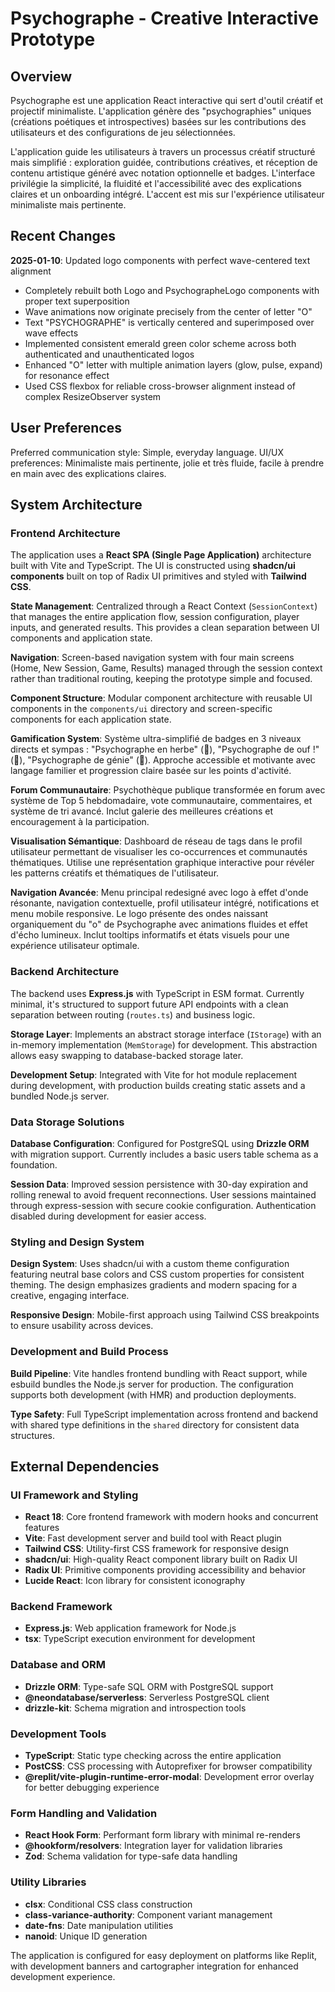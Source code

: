 # Psychographe - Creative Interactive Prototype

## Overview

Psychographe est une application React interactive qui sert d'outil créatif et projectif minimaliste. L'application génère des "psychographies" uniques (créations poétiques et introspectives) basées sur les contributions des utilisateurs et des configurations de jeu sélectionnées. 

L'application guide les utilisateurs à travers un processus créatif structuré mais simplifié : exploration guidée, contributions créatives, et réception de contenu artistique généré avec notation optionnelle et badges. L'interface privilégie la simplicité, la fluidité et l'accessibilité avec des explications claires et un onboarding intégré. L'accent est mis sur l'expérience utilisateur minimaliste mais pertinente.

## Recent Changes

**2025-01-10**: Updated logo components with perfect wave-centered text alignment
- Completely rebuilt both Logo and PsychographeLogo components with proper text superposition
- Wave animations now originate precisely from the center of letter "O" 
- Text "PSYCHOGRAPHE" is vertically centered and superimposed over wave effects
- Implemented consistent emerald green color scheme across both authenticated and unauthenticated logos
- Enhanced "O" letter with multiple animation layers (glow, pulse, expand) for resonance effect
- Used CSS flexbox for reliable cross-browser alignment instead of complex ResizeObserver system

## User Preferences

Preferred communication style: Simple, everyday language.
UI/UX preferences: Minimaliste mais pertinente, jolie et très fluide, facile à prendre en main avec des explications claires.

## System Architecture

### Frontend Architecture
The application uses a **React SPA (Single Page Application)** architecture built with Vite and TypeScript. The UI is constructed using **shadcn/ui components** built on top of Radix UI primitives and styled with **Tailwind CSS**.

**State Management**: Centralized through a React Context (`SessionContext`) that manages the entire application flow, session configuration, player inputs, and generated results. This provides a clean separation between UI components and application state.

**Navigation**: Screen-based navigation system with four main screens (Home, New Session, Game, Results) managed through the session context rather than traditional routing, keeping the prototype simple and focused.

**Component Structure**: Modular component architecture with reusable UI components in the `components/ui` directory and screen-specific components for each application state.

**Gamification System**: Système ultra-simplifié de badges en 3 niveaux directs et sympas : "Psychographe en herbe" (🌱), "Psychographe de ouf !" (🎨), "Psychographe de génie" (🌟). Approche accessible et motivante avec langage familier et progression claire basée sur les points d'activité.

**Forum Communautaire**: Psychothèque publique transformée en forum avec système de Top 5 hebdomadaire, vote communautaire, commentaires, et système de tri avancé. Inclut galerie des meilleures créations et encouragement à la participation.

**Visualisation Sémantique**: Dashboard de réseau de tags dans le profil utilisateur permettant de visualiser les co-occurrences et communautés thématiques. Utilise une représentation graphique interactive pour révéler les patterns créatifs et thématiques de l'utilisateur.

**Navigation Avancée**: Menu principal redesigné avec logo à effet d'onde résonante, navigation contextuelle, profil utilisateur intégré, notifications et menu mobile responsive. Le logo présente des ondes naissant organiquement du "o" de Psychographe avec animations fluides et effet d'écho lumineux. Inclut tooltips informatifs et états visuels pour une expérience utilisateur optimale.

### Backend Architecture
The backend uses **Express.js** with TypeScript in ESM format. Currently minimal, it's structured to support future API endpoints with a clean separation between routing (`routes.ts`) and business logic.

**Storage Layer**: Implements an abstract storage interface (`IStorage`) with an in-memory implementation (`MemStorage`) for development. This abstraction allows easy swapping to database-backed storage later.

**Development Setup**: Integrated with Vite for hot module replacement during development, with production builds creating static assets and a bundled Node.js server.

### Data Storage Solutions
**Database Configuration**: Configured for PostgreSQL using **Drizzle ORM** with migration support. Currently includes a basic users table schema as a foundation.

**Session Data**: Improved session persistence with 30-day expiration and rolling renewal to avoid frequent reconnections. User sessions maintained through express-session with secure cookie configuration. Authentication disabled during development for easier access.

### Styling and Design System
**Design System**: Uses shadcn/ui with a custom theme configuration featuring neutral base colors and CSS custom properties for consistent theming. The design emphasizes gradients and modern spacing for a creative, engaging interface.

**Responsive Design**: Mobile-first approach using Tailwind CSS breakpoints to ensure usability across devices.

### Development and Build Process
**Build Pipeline**: Vite handles frontend bundling with React support, while esbuild bundles the Node.js server for production. The configuration supports both development (with HMR) and production deployments.

**Type Safety**: Full TypeScript implementation across frontend and backend with shared type definitions in the `shared` directory for consistent data structures.

## External Dependencies

### UI Framework and Styling
- **React 18**: Core frontend framework with modern hooks and concurrent features
- **Vite**: Fast development server and build tool with React plugin
- **Tailwind CSS**: Utility-first CSS framework for responsive design
- **shadcn/ui**: High-quality React component library built on Radix UI
- **Radix UI**: Primitive components providing accessibility and behavior
- **Lucide React**: Icon library for consistent iconography

### Backend Framework
- **Express.js**: Web application framework for Node.js
- **tsx**: TypeScript execution environment for development

### Database and ORM
- **Drizzle ORM**: Type-safe SQL ORM with PostgreSQL support
- **@neondatabase/serverless**: Serverless PostgreSQL client
- **drizzle-kit**: Schema migration and introspection tools

### Development Tools
- **TypeScript**: Static type checking across the entire application
- **PostCSS**: CSS processing with Autoprefixer for browser compatibility
- **@replit/vite-plugin-runtime-error-modal**: Development error overlay for better debugging experience

### Form Handling and Validation
- **React Hook Form**: Performant form library with minimal re-renders
- **@hookform/resolvers**: Integration layer for validation libraries
- **Zod**: Schema validation for type-safe data handling

### Utility Libraries
- **clsx**: Conditional CSS class construction
- **class-variance-authority**: Component variant management
- **date-fns**: Date manipulation utilities
- **nanoid**: Unique ID generation

The application is configured for easy deployment on platforms like Replit, with development banners and cartographer integration for enhanced development experience.